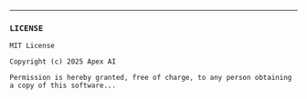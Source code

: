 
---

### **`LICENSE`**
```plaintext
MIT License

Copyright (c) 2025 Apex AI

Permission is hereby granted, free of charge, to any person obtaining a copy of this software...
